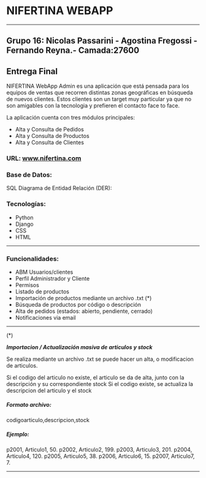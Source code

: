 # NIFERTINA WEBAPP
---

## Grupo 16: Nicolas Passarini - Agostina Fregossi - Fernando Reyna.- Camada:27600

## Entrega Final



NIFERTINA WebApp Admin es una aplicación que está pensada para los equipos de ventas que recorren distintas zonas geográficas en búsqueda de nuevos clientes. Estos clientes son un target muy particular ya que no son amigables con la tecnologia y prefieren el contacto face to face.


La aplicación cuenta con tres módulos principales:

- Alta y Consulta de Pedidos
- Alta y Consulta de Productos
- Alta y Consulta de Clientes


### URL: www.nifertina.com


### Base de Datos:

SQL
Diagrama de Entidad Relación (DER): 


### Tecnologías:

- Python
- Django 
- CSS
- HTML

---

### Funcionalidades:

- ABM Usuarios/clientes
- Perfil Administrador y Cliente
- Permisos
- Listado de productos
- Importación de productos mediante un archivo .txt (*)
- Búsqueda de productos por código o descripción
- Alta de pedidos (estados: abierto, pendiente, cerrado)
- Notificaciones via email

---
(*) 

***Importacion / Actualización masiva de articulos y stock***

Se realiza mediante un archivo .txt se puede hacer un alta, o modificacion de articulos.

Si el codigo del articulo no existe, el articulo se da de alta, junto con la descripción y su correspondiente stock
Si el codigo existe, se actualiza la descripcion del articulo y el stock

##### Formato archivo:
codigoarticulo,descripcion,stock

##### Ejemplo:
p2001, Articulo1, 50.
p2002, Articulo2, 199.
p2003, Articulo3, 201.
p2004, Articulo4, 120.
p2005, Articulo5, 38.
p2006, Articulo6, 15.
p2007, Articulo7, 7.

---

